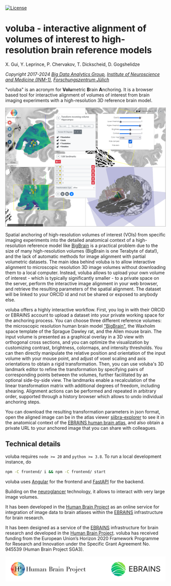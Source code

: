 [![License](https://img.shields.io/badge/License-Apache_2.0-blue.svg)](https://opensource.org/licenses/Apache-2.0)

# voluba - interactive alignment of volumes of interest to high-resolution brain reference models

X. Gui, Y. Leprince, P. Chervakov, T. Dickscheid, D. Gogshelidze

*Copyright 2017-2024 [Big Data Analytics Group](https://www.fz-juelich.de/en/inm/inm-1/research/big-data-analytics), [Institute of Neuroscience and Medicine (INM-1)](https://www.fz-juelich.de/en/inm/inm-1), [Forschungszentrum Jülich](https://www.fz-juelich.de/en)*


"voluba" is an acronym for **Volu**metric **B**rain **A**nchoring. 
It is a browser based tool for interactive alignment of volumes of interest from brain imaging experiments with a high-resolution 3D reference brain model.

![screenshot](user_docs/images/teaser.png)

Spatial anchoring of high-resolution volumes of interest (VOIs) from specific imaging experiments into the detailed anatomical context of a high-resolution reference model like [BigBrain](https://search.kg.ebrains.eu/instances/Dataset/d07f9305-1e75-4548-a348-b155fb323d31) is a practical problem due to the size of many high-resolution volumes (BigBrain is one Terabyte of data!), and the lack of automatic methods for image alignment with partial volumetric datasets.
The main idea behind voluba is to allow interactive alignment to microscopic resolution 3D image volumes without downloading them to a local computer.
Instead, voluba allows to upload your own volume of interest - which is typically significantly smaller - to a private space on the server, perform the interactive image alignment in your web browser, and retrieve the resulting parameters of the spatial alignment. The dataset will be linked to your ORCID id and not be shared or exposed to anybody else.

voluba offers a highly interactive workflow. 
First, you log in with their ORCID or EBRAINS account to upload a dataset into your private working space for the anchoring process. 
You can choose three different reference volumes: the microscopic resolution human brain model ["BigBrain"](https://search.kg.ebrains.eu/instances/Dataset/d07f9305-1e75-4548-a348-b155fb323d31), the Waxholm space template of the Sprague Dawley rat, and the Allen mouse brain.
The input volume is presented as a graphical overlay in a 3D view with orthogonal cross sections, and you can optimize the visualization by customizing contrast, brightness, colormaps, and intensity thresholds. 
You can then directly manipulate the relative position and orientation of the input volume with your mouse point, and adjust of voxel scaling and axis orientations to obtain a rigid transformation. 
Then, you can use voluba's 3D landmark editor to refine the transformation by specifying pairs of corresponding points between the volumes, further facilitated by an optional side-by-side view. 
The landmarks enable a recalculation of the linear transformation matrix with additional degrees of freedom, including shearing. 
Alignment actions can be performed and repeated in arbitrary order, supported through a history browser which allows to undo individual anchoring steps. 

You can download the resulting transformation parameters in json format, open the aligned image can be in the atlas viewer [siibra-explorer](https://atlases.ebrains.eu/viewer/go/bigbrain) to see it in the anatomical context of the [EBRAINS human brain atlas](https//ebrains.eu/services/atlases), and also obtain a private URL to your anchored image that you can share with colleagues. 

## Technical details 

voluba requires `node >= 20` and `python >= 3.8`. To run a local development instance, do

```bash
npm -C frontend/ i && npm -C frontend/ start
```

voluba uses [Angular](https://angular.io/) for the frontend and [FastAPI](https://fastapi.tiangolo.com/) for the backend.

Building on the [neuroglancer](https://github.com/google/neuroglancer) technology, it allows to interact with very large image volumes.

It has been developed in the [Human Brain Project](https://humanbrainproject.eu) as an online service for integration of image data to brain atlases within the [EBRAINS](https://ebrains.eu) infrastructure for brain research.

It has been designed as a service of the [EBRAINS](https://ebrains.eu) infrastructure for brain research and developed in the [Human Brain Project](https://humanbrainproject.eu). 
voluba has received funding from the European Union’s Horizon 2020 Framework Programme for Research and Innovation under the Specific Grant Agreement No. 945539 (Human Brain Project SGA3).

![logo](user_docs/images/HBP_EBRAINS_logo.png)

